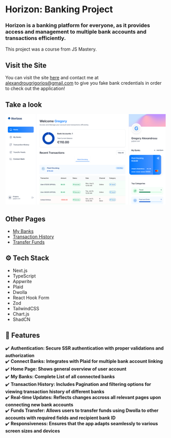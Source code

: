 # Horizon: Banking Project
### Horizon is a banking platform for everyone, as it provides access and management to multiple bank accounts and transactions efficiently.  
This project was a course from JS Mastery.  
## Visit the Site
You can visit the site [here](https://banking-project-indol.vercel.app/) and contact me at [alexandrougrigorios@gmail.com](mailto:alexandrougrigorios@gmail.com) to give you fake bank credentials in order to check out the application!
## Take a look  
![Horizon Bank Home Page](https://github.com/gregalexan/banking_project/blob/master/HorizonHomePage.png)

## Other Pages  
* [My Banks](https://github.com/gregalexan/banking_project/blob/master/MyBanks.png)
* [Transaction History](https://github.com/gregalexan/banking_project/blob/master/TransactionHistory.png)
* [Transfer Funds](https://github.com/gregalexan/banking_project/blob/master/Transfer.png)


## ⚙️ Tech Stack
* Next.js
* TypeScript
* Appwrite
* Plaid
* Dwolla
* React Hook Form
* Zod
* TailwindCSS
* Chart.js
* ShadCN

## 🔋 Features
✔️ **Authentication: Secure SSR authentication with proper validations and authorization**  
✔️ **Connect Banks: Integrates with Plaid for multiple bank account linking**  
✔️ **Home Page: Shows general overview of user account**  
✔️ **My Banks: Complete List of all connected banks**  
✔️ **Transaction History: Includes Pagination and filtering options for viewing transaction history of different banks**  
✔️ **Real-time Updates: Reflects changes accross all relevant pages upon connecting new bank accounts**  
✔️ **Funds Transfer: Allows users to transfer funds using Dwolla to other accounts with required fields and recipient bank ID**  
✔️ **Responsiveness: Ensures that the app adapts seamlessly to various screen sizes and devices**  

